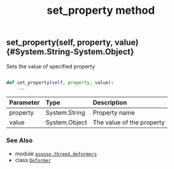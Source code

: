 ﻿---
title: set_property method
second_title: Aspose.3D for Python via .NET API References
description: 
type: docs
weight: 50
url: /python-net/aspose.threed.deformers/deformer/set_property/
is_root: false
---

## set_property(self, property, value) {#System.String-System.Object}

Sets the value of specified property



```python

def set_property(self, property, value):
    ...
```


| Parameter | Type | Description |
| :- | :- | :- |
| property | System.String | Property name |
| value | System.Object | The value of the property |



### See Also
* module [`aspose.threed.deformers`](../../)
* class [`Deformer`](/3d/python-net/aspose.threed.deformers/deformer)

